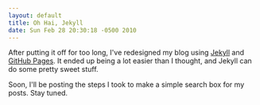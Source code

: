 ```yaml
---
layout: default
title: Oh Hai, Jekyll
date: Sun Feb 28 20:30:18 -0500 2010
---
```


After putting it off for too long, I've redesigned my blog using
[Jekyll](http://github.com/mojombo/jekyll) and
[GitHub Pages](http://pages.github.com). It ended up being a lot easier than
I thought, and Jekyll can do some pretty sweet stuff.

Soon, I'll be posting the steps I took to make a simple search box for my
posts. Stay tuned.
